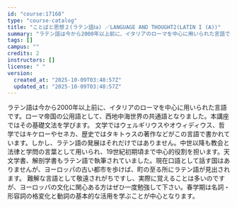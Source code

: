 ```yaml
---
id: "course:17168"
type: "course-catalog"
title: "ことばと思想２(ラテン語Ⅰa) ／LANGUAGE AND THOUGHT2(LATIN I (A))"
summary: "ラテン語は今から2000年以上前に、イタリアのローマを中心に用いられた言語です。ローマ帝国の公用語として、西地中海世界の共通語となりました。本講座ではその基礎文法を学びます。 文学ではウェルギリウスやオウィディウス、哲学ではキケローやセネカ…"
tags: []
campus: ""
credits: 2
instructors: []
license: " "
version:
  created_at: "2025-10-09T03:48:57Z"
  updated_at: "2025-10-09T03:48:57Z"
---
```


ラテン語は今から2000年以上前に、イタリアのローマを中心に用いられた言語です。ローマ帝国の公用語として、西地中海世界の共通語となりました。本講座ではその基礎文法を学びます。 文学ではウェルギリウスやオウィディウス、哲学ではキケローやセネカ、歴史ではタキトゥスの著作などがこの言語で書かれています。しかし、ラテン語の発展はそれだけではありません。中世以降も教会と法律と学問の言葉として用いられ、19世紀初期頃まで中心的役割を担います。天文学書、解剖学書もラテン語で執筆されていました。現在口語として話す国はありませんが、ヨーロッパの古い都市を歩けば、町の至る所にラテン語が見出されます。 難解な言語として敬遠されがちですし、実際に覚えることは多いのですが、ヨーロッパの文化に関心ある方はぜひ一度勉強して下さい。春学期は名詞・形容詞の格変化と動詞の基本的な活用を学ぶことが中心となります。
